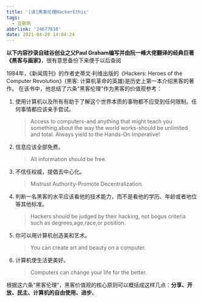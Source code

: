```yaml
---
title: '[译]黑客伦理HackerEthic'
tags:
  - 互联网
abbrlink: '24677810'
date: 2021-04-28 14:04:24
---
```


**以下内容抄录自硅谷创业之父Paul Graham编写并由阮一峰大佬翻译的经典巨著《黑客与画家》**，很有意思备份下来便于以后查阅

1984年，《新闻周刊》的作者史蒂文·利维出版的《Hackers: Heroes of the Computer Revolution》(黑客: 计算机革命的英雄)是历史上第一本介绍黑客的著作。
在该书中，他总结了六条“黑客伦理”作为黑客的价值观参考：

1. 使用计算机以及所有有助于了解这个世界本质的事物都不应受到任何限制。任何事情都应该亲手尝试。
   > Access to computers-and anything that might teach you something about the way the world works-should be unlimited and total. Always yield to the Hands-On Imperative!
1. 信息应该全部免费。
   > All information should be free.
1. 不信任权威，提倡去中心化。
   > Mistrust Authority-Promote Decentralization.
1. 判断一名黑客的水平应该看他的技术能力，而不是看他的学历、年龄或者地位等其他标准。
   > Hackers should be judged by their hacking, not bogus criteria such as degrees,age,race,or position.
1. 你可以用计算机创造美和艺术。
   > You can create art and beauty on a computer.
1. 计算机使生活更美好。
   > Computers can change your life for the better.
    
根据这六条“黑客伦理”，黑客价值观的核心原则可以概括成这样几点：**分享、开放、民主、计算机的自由使用、进步**。